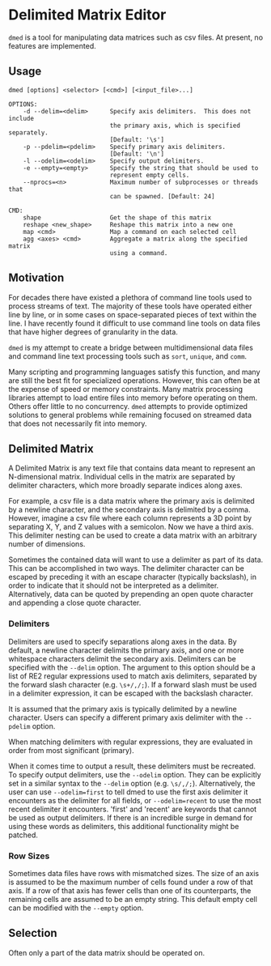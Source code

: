 Delimited Matrix Editor
=======================

`dmed` is a tool for manipulating data matrices such as csv files.  At present,
no features are implemented.


Usage
-----

    dmed [options] <selector> [<cmd>] [<input_file>...]

    OPTIONS:
        -d --delim=<delim>      Specify axis delimiters.  This does not include
                                the primary axis, which is specified separately.
                                [Default: '\s']
        -p --pdelim=<pdelim>    Specify primary axis delimiters.  
                                [Default: '\n']
        -l --odelim=<odelim>    Specify output delimiters.
        -e --empty=<empty>      Specify the string that should be used to
                                represent empty cells.
        --nprocs=<n>            Maximum number of subprocesses or threads that
                                can be spawned. [Default: 24]

    CMD:
        shape                   Get the shape of this matrix
        reshape <new_shape>     Reshape this matrix into a new one
        map <cmd>               Map a command on each selected cell
        agg <axes> <cmd>        Aggregate a matrix along the specified matrix
                                using a command.


Motivation
----------

For decades there have existed a plethora of command line tools used to process
streams of text.  The majority of these tools have operated either line by line,
or in some cases on space-separated pieces of text within the line.  I have
recently found it difficult to use command line tools on data files that have
higher degrees of granularity in the data.

`dmed` is my attempt to create a bridge between multidimensional data files and
command line text processing tools such as `sort`, `unique`, and `comm`.

Many scripting and programming languages satisfy this function, and many are
still the best fit for specialized operations.  However, this can often be at
the expense of speed or memory constraints. Many matrix processing libraries
attempt to load entire files into memory before operating on them. Others offer
little to no concurrency. `dmed` attempts to provide optimized solutions to
general problems while remaining focused on streamed data that does not
necessarily fit into memory.


Delimited Matrix
----------------

A Delimited Matrix is any text file that contains data meant to represent an
N-dimensional matrix.  Individual cells in the matrix are separated by
delimiter characters, which more broadly separate indices along axes.

For example, a csv file is a data matrix where the primary axis is delimited by
a newline character, and the secondary axis is delimited by a comma.  However,
imagine a csv file where each column represents a 3D point by separating X, Y,
and Z values with a semicolon. Now we have a third axis.  This delimiter nesting
can be used to create a data matrix with an arbitrary number of dimensions.

Sometimes the contained data will want to use a delimiter as part of its data.
This can be accomplished in two ways.  The delimiter character can be escaped
by preceding it with an escape character (typically backslash), in order to
indicate that it should not be interpreted as a delimiter.  Alternatively, data
can be quoted by prepending an open quote character and appending a close quote
character.


### Delimiters

Delimiters are used to specify separations along axes in the data. By default,
a newline character delimits the primary axis, and one or more whitespace
characters delimit the secondary axis. Delimiters can be specified with the
`--delim` option.  The argument to this option should be a list of RE2 regular
expressions used to match axis delimiters, separated by the forward slash
character (e.g. `\s+/,/;`). If a forward slash must be used in a delimiter
expression, it can be escaped with the backslash character. 

It is assumed that the primary axis is typically delimited by a newline
character.  Users can specify a different primary axis delimiter with the
`--pdelim` option.

When matching delimiters with regular expressions, they are evaluated in order
from most significant (primary).

When it comes time to output a result, these delimiters must be recreated. To
specify output delimiters, use the `--odelim` option. They can be explicitly set
in a similar syntax to the `--delim` option (e.g. `\s/,/;`). Alternatively, the
user can use `--odelim=first` to tell dmed to use the first axis delimiter it
encounters as the delimiter for all fields, or `--odelim=recent` to use the most
recent delimiter it encounters. 'first' and 'recent' are keywords that cannot be
used as output delimiters. If there is an incredible surge in demand for using
these words as delimiters, this additional functionality might be patched.


### Row Sizes

Sometimes data files have rows with mismatched sizes.  The size of an axis is
assumed to be the maximum number of cells found under a row of that axis.  If a
row of that axis has fewer cells than one of its counterparts, the remaining
cells are assumed to be an empty string.  This default empty cell can be
modified with the `--empty` option.


Selection
---------

Often only a part of the data matrix should be operated on.
